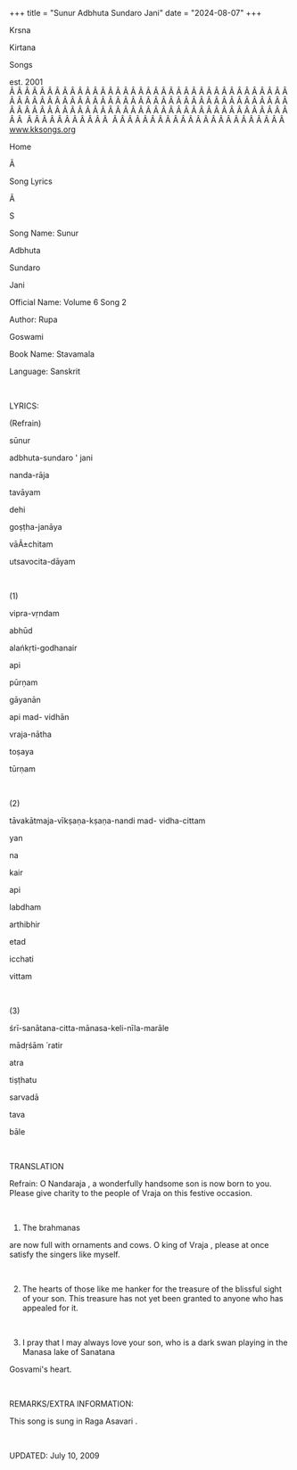 +++ 
title = "Sunur Adbhuta Sundaro Jani"
date = "2024-08-07"
+++

Krsna
 
Kirtana
 
Songs

est. 2001
Â Â Â Â Â Â Â Â Â Â Â Â Â Â Â Â Â Â Â Â Â Â Â Â Â Â Â Â Â Â Â Â Â Â Â Â Â Â Â Â Â Â Â Â Â Â Â Â Â Â Â Â Â Â Â Â Â Â Â Â Â Â Â Â Â Â Â Â Â Â Â Â Â Â Â Â Â Â Â Â Â Â Â Â Â Â Â Â Â Â Â Â Â Â Â Â Â Â Â Â Â Â Â Â Â Â Â Â Â Â Â Â Â  
Â Â Â Â Â Â Â Â Â Â Â  
Â Â Â Â Â Â Â Â Â Â Â Â Â Â Â Â Â Â Â Â Â Â Â  
www.kksongs.org








Home


Ã 
 
Song Lyrics
 
Ã 
 
S


Song Name: 
Sunur
 
Adbhuta
 
Sundaro
 
Jani


Official Name: Volume 6 Song 2


Author: 
Rupa
 
Goswami




Book Name: 
Stavamala


Language: 
Sanskrit




 


LYRICS:


(Refrain)


sūnur
 
adbhuta-sundaro
 '
jani
 
nanda-rāja
 
tavāyam


dehi
 
goṣṭha-janāya
 
vāÃ±chitam


utsavocita-dāyam


 


(1)


vipra-vṛndam


abhūd
 
alańkṛti-godhanair


api
 
pūrṇam


gāyanān


api
 mad-
vidhān
 
vraja-nātha
 
toṣaya
 
tūrṇam


 


(2)


tāvakātmaja-vīkṣaṇa-kṣaṇa-nandi
 mad-
vidha-cittam


yan
 
na
 
kair
 
api


labdham
 
arthibhir
 
etad
 
icchati
 
vittam


 


(3)


śrī-sanātana-citta-mānasa-keli-nīla-marāle


mādṛśām
́ 
ratir
 
atra
 
tiṣṭhatu
 
sarvadā
 
tava
 
bāle


 


TRANSLATION


Refrain: O 
Nandaraja
, a wonderfully handsome son is now born to you.
Please give charity to the people of 
Vraja
 on this
festive occasion.


 


1) The 
brahmanas

are now full with ornaments and cows. O king of 
Vraja
,
please at once satisfy the singers like myself.


 


2) The hearts of those like
me hanker for the treasure of the blissful sight of your son. This treasure has
not yet been granted to anyone who has appealed for it.


 


3) I pray that I may always
love your son, who 
is a dark swan
 playing in the 
Manasa
 lake of 
Sanatana
 
Gosvami's
 heart.


 


REMARKS/EXTRA INFORMATION:


This
song is sung in Raga 
Asavari
.


 


UPDATED:
 July 10, 2009